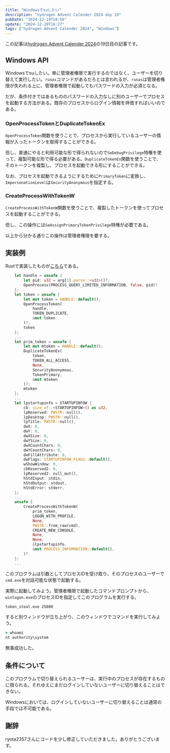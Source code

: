 ```yaml
---
title: "Windowsでsuしたい"
description: "hydrogen Advent Calender 2024 day 19"
pubDate: "2024-12-19T18:56"
update: "2024-12-20T16:27"
tags: ["hydrogen Advent Calender 2024", "Windows"]
---
```


この記事は[hydrogen Advent Calender 2024](https://adventar.org/calendars/10672)の19日目の記事です。

## Windows API

Windowsでsuしたい。単に管理者権限で実行するのではなく、ユーザーを切り替えて実行したい。`runas`コマンドがあるだろとは言われるが、`runas`は管理者権限が失われる上に、管理者権限で起動してもパスワードの入力が必須となる。

だが、条件付きではあるもののパスワードの入力なしに別のユーザーでプロセスを起動する方法がある。既存のプロセスからログイン情報を拝借すればいいのである。

### OpenProcessTokenとDuplicateTokenEx

`OpenProcessToken`関数を使うことで、プロセスから実行しているユーザーの情報が入ったトークンを取得することができる。

但し、普通にやると利用可能な形で得られないので`SeDebugPrivilege`特権を使って、複製可能な形で得る必要がある。`DuplicateTokenEx`関数を使うことで、そのトークンを複製し、プロセスを起動できる形にすることができる。

なお、プロセスを起動できるようにするために`PrimaryToken`に変換し、`ImpersonationLevel`は`SecurityAnonymous`を指定する。

### CreateProcessWithTokenW

`CreateProcessWithTokenW`関数を使うことで、複製したトークンを使ってプロセスを起動することができる。

但し、この操作には`SeAssignPrimaryTokenPrivilege`特権が必要である。

以上から分かる通りこの操作は管理者権限を要する。

## 実装例

Rustで実装したものが[こちら](https://github.com/hydrogend/token-steal-sample/blob/master/src/main.rs)である。

```rust
    let handle = unsafe {
        let pid: u32 = arg[1].parse::<u32>()?;
        OpenProcess(PROCESS_QUERY_LIMITED_INFORMATION, false, pid)?
    };
    let token = unsafe {
        let mut token = HANDLE::default();
        OpenProcessToken(
            handle,
            TOKEN_DUPLICATE,
            &mut token
        )?;
        token
    };
    ...
    let prim_token = unsafe {
        let mut mtoken = HANDLE::default();
        DuplicateTokenEx(
            token,
            TOKEN_ALL_ACCESS,
            None,
            SecurityAnonymous,
            TokenPrimary,
            &mut mtoken
        )?;
        mtoken
    };
    ...
    let lpstartupinfo = STARTUPINFOW {
        cb: size_of::<STARTUPINFOW>() as u32,
        lpReserved: PWSTR::null(),
        lpDesktop: PWSTR::null(),
        lpTitle: PWSTR::null(),
        dwX: 0,
        dwY: 0,
        dwXSize: 0,
        dwYSize: 0,
        dwXCountChars: 0,
        dwYCountChars: 0,
        dwFillAttribute: 0,
        dwFlags: STARTUPINFOW_FLAGS::default(),
        wShowWindow: 0,
        cbReserved2: 0,
        lpReserved2: null_mut(),
        hStdInput: stdin,
        hStdOutput: stdout,
        hStdError: stderr,
    };
    ...
    unsafe {
        CreateProcessWithTokenW(
            prim_token,
            LOGON_WITH_PROFILE,
            None,
            PWSTR::from_raw(cmd),
            CREATE_NEW_CONSOLE,
            None,
            None,
            &lpstartupinfo,
            &mut PROCESS_INFORMATION::default(),
        )?
    };
    ...
```

このプログラムは引数としてプロセスIDを受け取り、そのプロセスのユーザーで`cmd.exe`を対話可能な状態で起動する。

実際に起動してみよう。管理者権限で起動したコマンドプロンプトから、`winlogon.exe`のプロセスIDを指定してこのプログラムを実行する。

```cmd
token_steal.exe 25800
```

すると別ウィンドウが立ち上がり、このウィンドウでコマンドを実行してみよう。

```cmd
> whoami
nt authority\system
```

無事成功した。

## 条件について

このプログラムで切り替えられるユーザーは、実行中のプロセスが存在するものに限られる。それゆえにまだログインしていないユーザーに切り替えることはできない。

Windowsにおいては、ログインしていないユーザーに切り替えることは通常の手段では不可能である。

## 謝辞

ryota2357さんにコードを少し修正していただきました。ありがとうございます。
